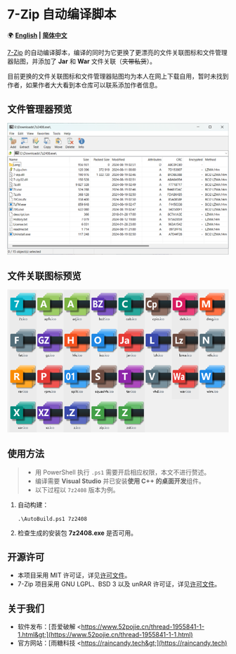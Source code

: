 ﻿# 7-Zip 自动编译脚本

🌍 **[English](README-EN.md) | [简体中文](README.md)**

[7-Zip](https://www.7-zip.org/) 的自动编译脚本，编译的同时为它更换了更漂亮的文件关联图标和文件管理器贴图，并添加了 **Jar** 和 **War** 文件关联（~~夹带私货~~）。

目前更换的文件关联图标和文件管理器贴图均为本人在网上下载自用，暂时未找到作者，如果作者大大看到本仓库可以联系添加作者信息。

## 文件管理器预览

![Preview1](Previews/Preview1.png)

## 文件关联图标预览

![Preview1](Previews/Preview2.png)

## 使用方法

> - 用 PowerShell 执行 `.ps1` 需要开启相应权限，本文不进行赘述。
> - 编译需要 **Visual Studio** 并已安装**使用 C++ 的桌面开发**组件。
> - 以下过程以 `7z2408` 版本为例。

1. 自动构建：

    ```pwsh
    .\AutoBuild.ps1 7z2408
    ```

2. 检查生成的安装包 **7z2408.exe** 是否可用。

## 开源许可

- 本项目采用 MIT 许可证，详见[许可文件](LICENSE.md)。
- 7-Zip 项目采用 GNU LGPL、BSD 3 以及 unRAR 许可证，详见[许可文件](https://www.7-zip.org/license.txt)。

## 关于我们

- 软件发布：[吾爱破解 &lt;https://www.52pojie.cn/thread-1955841-1-1.html&gt;](https://www.52pojie.cn/thread-1955841-1-1.html)
- 官方网站：[雨糖科技 &lt;https://raincandy.tech&gt;](https://raincandy.tech)
